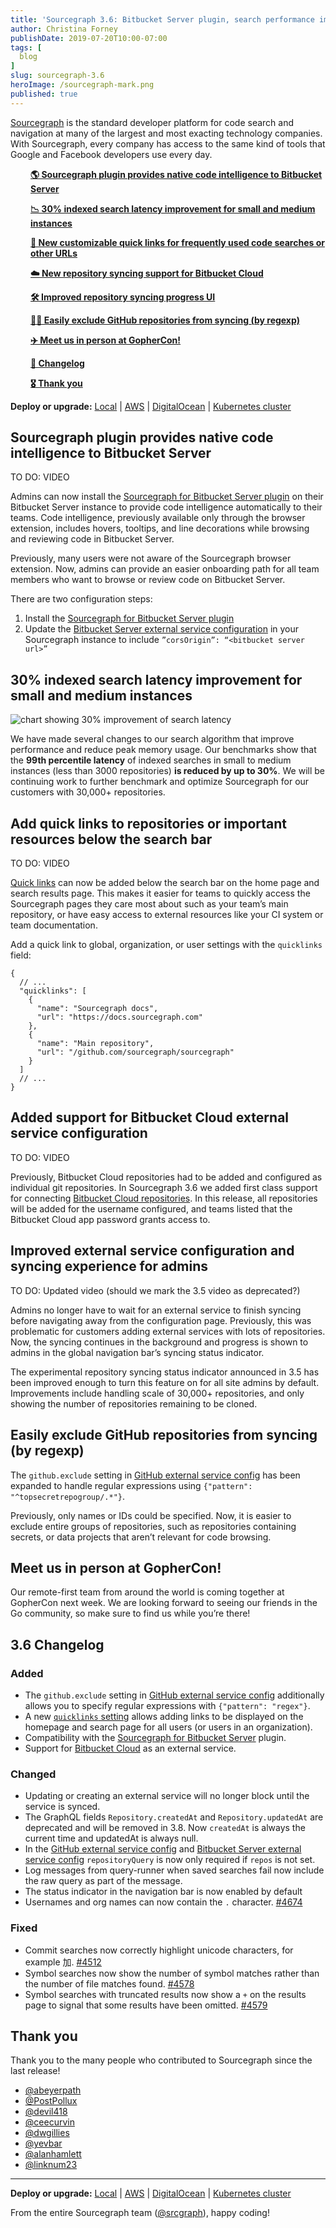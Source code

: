 ```yaml
---
title: 'Sourcegraph 3.6: Bitbucket Server plugin, search performance improvements, and quick links'
author: Christina Forney
publishDate: 2019-07-20T10:00-07:00
tags: [
  blog
]
slug: sourcegraph-3.6
heroImage: /sourcegraph-mark.png
published: true
---
```


[Sourcegraph](https://about.sourcegraph.com/) is the standard developer platform for code search and navigation at many of the largest and most exacting technology companies. With Sourcegraph, every company has access to the same kind of tools that Google and Facebook developers use every day.

<div style="padding-left: 2rem">

[**🌎 Sourcegraph plugin provides native code intelligence to Bitbucket Server**](#)<br />

[**📉 30% indexed search latency improvement for small and medium instances**](#)<br />

[**🔗 New customizable quick links for frequently used code searches or other URLs**](#)<br />

[**☁️ New repository syncing support for Bitbucket Cloud**](#)<br />

[**🛠 Improved repository syncing progress UI**](#)<br />

[**🙅‍♀️ Easily exclude GitHub repositories from syncing (by regexp)**](#)<br />

[**✈️ Meet us in person at GopherCon!**](#)<br />

[**📝 Changelog**](#35-changelog)<br />

[**🎖️ Thank you**](#thank-you)<br />

</div>

**Deploy or upgrade:** [Local](https://docs.sourcegraph.com/#quickstart-guide) | [AWS](https://github.com/sourcegraph/deploy-sourcegraph-aws) | [DigitalOcean](https://marketplace.digitalocean.com/apps/sourcegraph?action=deploy&refcode=48dfb3ccb51c) | [Kubernetes cluster](https://github.com/sourcegraph/deploy-sourcegraph)

## Sourcegraph plugin provides native code intelligence to Bitbucket Server

TO DO: VIDEO

<!--
<p class="container">
  <div style="padding:56.25% 0 0 0;position:relative;">
    <iframe src="https://player.vimeo.com/video/{ID}?color=0CB6F4&amp;title=0&amp;byline=" style="position:absolute;top:0;left:0;width:100%;height:100%;" frameborder="0" webkitallowfullscreen="" mozallowfullscreen="" allowfullscreen=""></iframe>
  </div>
  <p style="text-align: center"><a href="https://vimeo.com/{ID}" target="_blank">View on Vimeo</a></p>
</p>
-->

Admins can now install the [Sourcegraph for Bitbucket Server plugin](https://github.com/sourcegraph/bitbucket-server-plugin) on their Bitbucket Server instance to provide code intelligence automatically to their teams. Code intelligence, previously available only through the browser extension, includes hovers, tooltips, and line decorations while browsing and reviewing code in Bitbucket Server.

Previously, many users were not aware of the Sourcegraph browser extension. Now, admins can provide an easier onboarding path for all team members who want to browse or review code on Bitbucket Server.

There are two configuration steps:

1. Install the [Sourcegraph for Bitbucket Server plugin](https://github.com/sourcegraph/bitbucket-server-plugin)
2. Update the [Bitbucket Server external service configuration](https://docs.sourcegraph.com/admin/external_service/bitbucket_server#native-extension) in your Sourcegraph instance to include `”corsOrigin”: “<bitbucket server url>”`

## 30% indexed search latency improvement for small and medium instances

![chart showing 30% improvement of search latency](images/3.6-search-latency.png "30% improvement of search latency")

We have made several changes to our search algorithm that improve performance and reduce peak memory usage. Our benchmarks show that the **99th percentile latency** of indexed searches in small to medium instances (less than 3000 repositories) **is reduced by up to 30%**. We will be continuing work to further benchmark and optimize Sourcegraph for our customers with 30,000+ repositories.

## Add quick links to repositories or important resources below the search bar

TO DO: VIDEO

<!--
<p class="container">
  <div style="padding:56.25% 0 0 0;position:relative;">
    <iframe src="https://player.vimeo.com/video/{ID}?color=0CB6F4&amp;title=0&amp;byline=" style="position:absolute;top:0;left:0;width:100%;height:100%;" frameborder="0" webkitallowfullscreen="" mozallowfullscreen="" allowfullscreen=""></iframe>
  </div>
  <p style="text-align: center"><a href="https://vimeo.com/{ID}" target="_blank">View on Vimeo</a></p>
</p>
-->

[Quick links](https://docs.sourcegraph.com/user/quick_links) can now be added below the search bar on the home page and search results page. This makes it easier for teams to quickly access the Sourcegraph pages they care most about such as your team’s main repository, or have easy access to external resources like your CI system or team documentation.

Add a quick link to global, organization, or user settings with the `quicklinks` field:

```
{
  // ...
  "quicklinks": [
    {
      "name": "Sourcegraph docs",
      "url": "https://docs.sourcegraph.com"
    },
    {
      "name": "Main repository",
      "url": "/github.com/sourcegraph/sourcegraph"
    }
  ]
  // ...
}
```

## Added support for Bitbucket Cloud external service configuration

TO DO: VIDEO

<!--
<p class="container">
  <div style="padding:56.25% 0 0 0;position:relative;">
    <iframe src="https://player.vimeo.com/video/{ID}?color=0CB6F4&amp;title=0&amp;byline=" style="position:absolute;top:0;left:0;width:100%;height:100%;" frameborder="0" webkitallowfullscreen="" mozallowfullscreen="" allowfullscreen=""></iframe>
  </div>
  <p style="text-align: center"><a href="https://vimeo.com/{ID}" target="_blank">View on Vimeo</a></p>
</p>
-->

Previously, Bitbucket Cloud repositories had to be added and configured as individual git repositories. In Sourcegraph 3.6 we added first class support for connecting [Bitbucket Cloud repositories](https://docs.sourcegraph.com/admin/external_service/bitbucket_cloud). In this release, all repositories will be added for the username configured, and teams listed that the Bitbucket Cloud app password grants access to.

## Improved external service configuration and syncing experience for admins

TO DO: Updated video (should we mark the 3.5 video as deprecated?)

<!--
<p class="container">
  <div style="padding:56.25% 0 0 0;position:relative;">
    <iframe src="https://player.vimeo.com/video/{ID}?color=0CB6F4&amp;title=0&amp;byline=" style="position:absolute;top:0;left:0;width:100%;height:100%;" frameborder="0" webkitallowfullscreen="" mozallowfullscreen="" allowfullscreen=""></iframe>
  </div>
  <p style="text-align: center"><a href="https://vimeo.com/{ID}" target="_blank">View on Vimeo</a></p>
</p>
-->

Admins no longer have to wait for an external service to finish syncing before navigating away from the configuration page. Previously, this was problematic for customers adding external services with lots of repositories. Now, the syncing continues in the background and progress is shown to admins in the global navigation bar’s syncing status indicator.

The experimental repository syncing status indicator announced in 3.5 has been improved enough to turn this feature on for all site admins by default. Improvements include handling scale of 30,000+ repositories, and only showing the number of repositories remaining to be cloned.

## Easily exclude GitHub repositories from syncing (by regexp)

The `github.exclude` setting in [GitHub external service config](https://docs.sourcegraph.com/admin/external_service/github#configuration) has been expanded to handle regular expressions using `{"pattern": "^topsecretrepogroup/.*"}`.

Previously, only names or IDs could be specified. Now, it is easier to exclude entire groups of repositories, such as repositories containing secrets, or data projects that aren’t relevant for code browsing.

## Meet us in person at GopherCon!

Our remote-first team from around the world is coming together at GopherCon next week. We are looking forward to seeing our friends in the Go community, so make sure to find us while you’re there!

## 3.6 Changelog

### Added

- The `github.exclude` setting in [GitHub external service config](https://docs.sourcegraph.com/admin/external_service/github#configuration) additionally allows you to specify regular expressions with `{"pattern": "regex"}`.
- A new [`quicklinks` setting](https://docs.sourcegraph.com/user/quick_links) allows adding links to be displayed on the homepage and search page for all users (or users in an organization).
- Compatibility with the [Sourcegraph for Bitbucket Server](https://github.com/sourcegraph/bitbucket-server-plugin) plugin.
- Support for [Bitbucket Cloud](https://bitbucket.org) as an external service.

### Changed

- Updating or creating an external service will no longer block until the service is synced.
- The GraphQL fields `Repository.createdAt` and `Repository.updatedAt` are deprecated and will be removed in 3.8. Now `createdAt` is always the current time and updatedAt is always null.
- In the [GitHub external service config](https://docs.sourcegraph.com/admin/external_service/github#configuration) and [Bitbucket Server external service config](https://docs.sourcegraph.com/admin/external_service/bitbucket_server#permissions) `repositoryQuery` is now only required if `repos` is not set.
- Log messages from query-runner when saved searches fail now include the raw query as part of the message.
- The status indicator in the navigation bar is now enabled by default
- Usernames and org names can now contain the `.` character. [#4674](https://github.com/sourcegraph/sourcegraph/issues/4674)

### Fixed

- Commit searches now correctly highlight unicode characters, for example 加. [#4512](https://github.com/sourcegraph/sourcegraph/issues/4512)
- Symbol searches now show the number of symbol matches rather than the number of file matches found. [#4578](https://github.com/sourcegraph/sourcegraph/issues/4578)
- Symbol searches with truncated results now show a `+` on the results page to signal that some results have been omitted. [#4579](https://github.com/sourcegraph/sourcegraph/issues/4579)

## Thank you

Thank you to the many people who contributed to Sourcegraph since the last release!

- [@abeyerpath](https://github.com/abeyerpath)
- [@PostPollux](https://github.com/PostPollux)
- [@devil418](https://github.com/devil418)
- [@ceecurvin](https://github.com/ceecurvin)
- [@dwgillies](https://github.com/dwgillies)
- [@yevbar](https://github.com/yevbar)
- [@alanhamlett](https://github.com/alanhamlett)
- [@linknum23](https://github.com/linknum23)

---

**Deploy or upgrade:** [Local](https://docs.sourcegraph.com/#quickstart-guide) | [AWS](https://github.com/sourcegraph/deploy-sourcegraph-aws) | [DigitalOcean](https://marketplace.digitalocean.com/apps/sourcegraph?action=deploy&refcode=48dfb3ccb51c) | [Kubernetes cluster](https://github.com/sourcegraph/deploy-sourcegraph)

From the entire Sourcegraph team ([@srcgraph](https://twitter.com/srcgraph)), happy coding!
